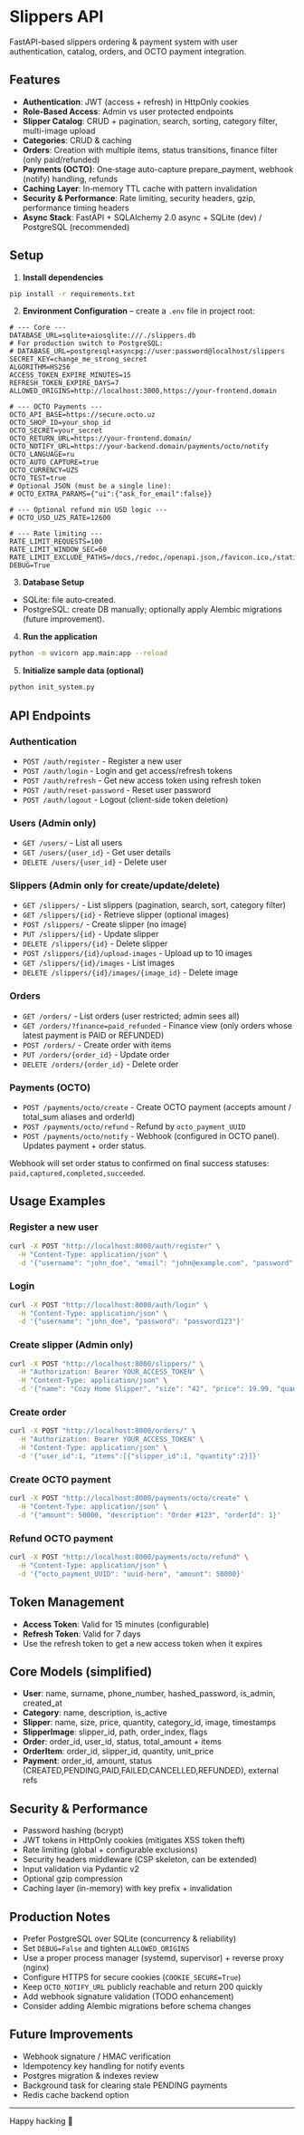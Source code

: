 # Slippers API

FastAPI-based slippers ordering & payment system with user authentication, catalog, orders, and OCTO payment integration.

## Features

- **Authentication**: JWT (access + refresh) in HttpOnly cookies
- **Role-Based Access**: Admin vs user protected endpoints
- **Slipper Catalog**: CRUD + pagination, search, sorting, category filter, multi-image upload
- **Categories**: CRUD & caching
- **Orders**: Creation with multiple items, status transitions, finance filter (only paid/refunded)
- **Payments (OCTO)**: One‑stage auto-capture prepare_payment, webhook (notify) handling, refunds
- **Caching Layer**: In‑memory TTL cache with pattern invalidation
- **Security & Performance**: Rate limiting, security headers, gzip, performance timing headers
- **Async Stack**: FastAPI + SQLAlchemy 2.0 async + SQLite (dev) / PostgreSQL (recommended)

## Setup

1. **Install dependencies**
  ```bash
  pip install -r requirements.txt
  ```

2. **Environment Configuration** – create a `.env` file in project root:
  ```env
  # --- Core ---
  DATABASE_URL=sqlite+aiosqlite:///./slippers.db
  # For production switch to PostgreSQL:
  # DATABASE_URL=postgresql+asyncpg://user:password@localhost/slippers
  SECRET_KEY=change_me_strong_secret
  ALGORITHM=HS256
  ACCESS_TOKEN_EXPIRE_MINUTES=15
  REFRESH_TOKEN_EXPIRE_DAYS=7
  ALLOWED_ORIGINS=http://localhost:3000,https://your-frontend.domain

  # --- OCTO Payments ---
  OCTO_API_BASE=https://secure.octo.uz
  OCTO_SHOP_ID=your_shop_id
  OCTO_SECRET=your_secret
  OCTO_RETURN_URL=https://your-frontend.domain/
  OCTO_NOTIFY_URL=https://your-backend.domain/payments/octo/notify
  OCTO_LANGUAGE=ru
  OCTO_AUTO_CAPTURE=true
  OCTO_CURRENCY=UZS
  OCTO_TEST=true
  # Optional JSON (must be a single line):
  # OCTO_EXTRA_PARAMS={"ui":{"ask_for_email":false}}

  # --- Optional refund min USD logic ---
  # OCTO_USD_UZS_RATE=12600

  # --- Rate limiting ---
  RATE_LIMIT_REQUESTS=100
  RATE_LIMIT_WINDOW_SEC=60
  RATE_LIMIT_EXCLUDE_PATHS=/docs,/redoc,/openapi.json,/favicon.ico,/static
  DEBUG=True
  ```

3. **Database Setup**
  - SQLite: file auto‑created.
  - PostgreSQL: create DB manually; optionally apply Alembic migrations (future improvement).

4. **Run the application**
  ```bash
  python -m uvicorn app.main:app --reload
  ```

5. **Initialize sample data (optional)**
  ```bash
  python init_system.py
  ```

## API Endpoints

### Authentication
- `POST /auth/register` - Register a new user
- `POST /auth/login` - Login and get access/refresh tokens
- `POST /auth/refresh` - Get new access token using refresh token
- `POST /auth/reset-password` - Reset user password
- `POST /auth/logout` - Logout (client-side token deletion)

### Users (Admin only)
- `GET /users/` - List all users
- `GET /users/{user_id}` - Get user details
- `DELETE /users/{user_id}` - Delete user

### Slippers (Admin only for create/update/delete)
- `GET /slippers/` - List slippers (pagination, search, sort, category filter)
- `GET /slippers/{id}` - Retrieve slipper (optional images)
- `POST /slippers/` - Create slipper (no image)
- `PUT /slippers/{id}` - Update slipper
- `DELETE /slippers/{id}` - Delete slipper
- `POST /slippers/{id}/upload-images` - Upload up to 10 images
- `GET /slippers/{id}/images` - List images
- `DELETE /slippers/{id}/images/{image_id}` - Delete image

### Orders
- `GET /orders/` - List orders (user restricted; admin sees all)
- `GET /orders/?finance=paid_refunded` - Finance view (only orders whose latest payment is PAID or REFUNDED)
- `POST /orders/` - Create order with items
- `PUT /orders/{order_id}` - Update order
- `DELETE /orders/{order_id}` - Delete order

### Payments (OCTO)
- `POST /payments/octo/create` - Create OCTO payment (accepts amount / total_sum aliases and orderId)
- `POST /payments/octo/refund` - Refund by `octo_payment_UUID`
- `POST /payments/octo/notify` - Webhook (configured in OCTO panel). Updates payment + order status.

Webhook will set order status to confirmed on final success statuses: `paid,captured,completed,succeeded`.

## Usage Examples

### Register a new user
```bash
curl -X POST "http://localhost:8000/auth/register" \
  -H "Content-Type: application/json" \
  -d '{"username": "john_doe", "email": "john@example.com", "password": "password123"}'
```

### Login
```bash
curl -X POST "http://localhost:8000/auth/login" \
  -H "Content-Type: application/json" \
  -d '{"username": "john_doe", "password": "password123"}'
```

### Create slipper (Admin only)
```bash
curl -X POST "http://localhost:8000/slippers/" \
  -H "Authorization: Bearer YOUR_ACCESS_TOKEN" \
  -H "Content-Type: application/json" \
  -d '{"name": "Cozy Home Slipper", "size": "42", "price": 19.99, "quantity": 10, "category_id": 1}'
```

### Create order
```bash
curl -X POST "http://localhost:8000/orders/" \
  -H "Authorization: Bearer YOUR_ACCESS_TOKEN" \
  -H "Content-Type: application/json" \
  -d '{"user_id":1, "items":[{"slipper_id":1, "quantity":2}]}'
```

### Create OCTO payment
```bash
curl -X POST "http://localhost:8000/payments/octo/create" \
  -H "Content-Type: application/json" \
  -d '{"amount": 50000, "description": "Order #123", "orderId": 1}'
```

### Refund OCTO payment
```bash
curl -X POST "http://localhost:8000/payments/octo/refund" \
  -H "Content-Type: application/json" \
  -d '{"octo_payment_UUID": "uuid-here", "amount": 50000}'
```

## Token Management

- **Access Token**: Valid for 15 minutes (configurable)
- **Refresh Token**: Valid for 7 days
- Use the refresh token to get a new access token when it expires

## Core Models (simplified)

- **User**: name, surname, phone_number, hashed_password, is_admin, created_at
- **Category**: name, description, is_active
- **Slipper**: name, size, price, quantity, category_id, image, timestamps
- **SlipperImage**: slipper_id, path, order_index, flags
- **Order**: order_id, user_id, status, total_amount + items
- **OrderItem**: order_id, slipper_id, quantity, unit_price
- **Payment**: order_id, amount, status (CREATED,PENDING,PAID,FAILED,CANCELLED,REFUNDED), external refs

## Security & Performance

- Password hashing (bcrypt)
- JWT tokens in HttpOnly cookies (mitigates XSS token theft)
- Rate limiting (global + configurable exclusions)
- Security headers middleware (CSP skeleton, can be extended)
- Input validation via Pydantic v2
- Optional gzip compression
- Caching layer (in-memory) with key prefix + invalidation

## Production Notes

- Prefer PostgreSQL over SQLite (concurrency & reliability)
- Set `DEBUG=False` and tighten `ALLOWED_ORIGINS`
- Use a proper process manager (systemd, supervisor) + reverse proxy (nginx)
- Configure HTTPS for secure cookies (`COOKIE_SECURE=True`)
- Keep `OCTO_NOTIFY_URL` publicly reachable and return 200 quickly
- Add webhook signature validation (TODO enhancement)
- Consider adding Alembic migrations before schema changes

## Future Improvements

- Webhook signature / HMAC verification
- Idempotency key handling for notify events
- Postgres migration & indexes review
- Background task for clearing stale PENDING payments
- Redis cache backend option

---

Happy hacking 🥿